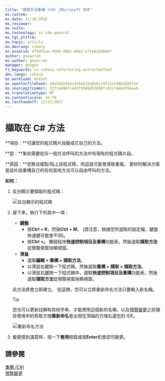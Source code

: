 ```yaml
---
title: "擷取方法重構 (C#) |Microsoft 文件"
ms.custom: 
ms.date: 11/16/2016
ms.reviewer: 
ms.suite: 
ms.technology: vs-ide-general
ms.tgt_pltfrm: 
ms.topic: article
ms.devlang: csharp
ms.assetid: d79d55ae-f6bb-4902-8db2-e7fe01bdb0bf
author: gewarren
ms.author: gewarren
manager: ghogen
f1_keywords: vs.csharp.refactoring.extractmethod
dev_langs: csharp
ms.workload: dotnet
ms.openlocfilehash: 44a5dd2da4cd19a532e8e6cc9f21ef48b2585fe4
ms.sourcegitcommit: 32f1a690fc445f9586d53698fc82c7debd784eeb
ms.translationtype: MT
ms.contentlocale: zh-TW
ms.lasthandoff: 12/22/2017
---
```

# <a name="extract-a-method-in-c"></a>擷取在 C# 方法 #
**項目：**可讓您的程式碼片段變成它自己的方法。

**當：**某些需要從另一個方法呼叫的方法中有現有的程式碼片段。  

**原因：**您無法複製/貼上該程式碼，但這就可能會導致重複。  更好的解決方案是該片段重構自己的任何其他方法可以自由呼叫的方法。

**如何：**

1. 反白顯示要擷取的程式碼：

   ![反白顯示的程式碼](media/extractmethod_highlight.png)

1. 接下來，執行下列其中一項：
   * **鍵盤**
     * 按**Ctrl + R**，然後**Ctrl + M**。  (請注意，根據您所選取的設定檔，鍵盤快速鍵可能會不同)。
     * 按**Ctrl +。** 觸發程序**快速控制項目及重構**功能表，然後選取**擷取方法**從預覽視窗快顯視窗。
   * **滑鼠**
     * 選取**編輯 > 重構 > 擷取方法**。
     * 以滑鼠右鍵按一下程式碼，然後選取**重構 > 擷取 > 擷取方法**。
     * 以滑鼠右鍵按一下程式碼中，選取**快速控制項目及重構**功能表，然後選取**擷取方法**從預覽視窗快顯視窗。

   此方法將會立即建立。  從這裡，您可以立即重新命名方法只要輸入新名稱。

   > [!TIP]
   > 您也可以更新註解和其他字串，才能使用這個新的名稱，以及[預覽變更](../../ide/preview-changes.md)之前儲存使用中的核取方塊**重新命名**會出現在頂端的方塊右邊您的 IDE。

   ![重新命名方法](media/extractmethod_rename.png)

1. 變更感到滿意時，按一下**套用**按鈕或按**Enter**和會認可變更。

## <a name="see-also"></a>請參閱  
[重構 (C#)](../refactoring-csharp.md)  
[預覽變更](../../ide/preview-changes.md)